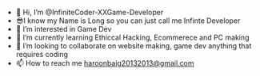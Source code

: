 - 👋 Hi, I’m @InfiniteCoder-XXGame-Developer
- 😎I know my Name is Long so you can just call me Infinte Developer
- 👀 I’m interested in Game Dev
- 🌱 I’m currently learning Ethiccal Hacking, Ecommerece and PC making
- 💞️ I’m looking to collaborate on website making, game dev anything that requires coding
- 📫 How to reach me haroonbaig20132013@gmail.com

<!---
InfiniteCoder-XXGame-Developer/InfiniteCoder-XXGame-Developer is a ✨ special ✨ repository because its `README.md` (this file) appears on your GitHub profile.
You can click the Preview link to take a look at your changes.
--->
